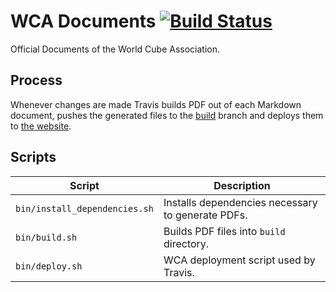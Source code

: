 # WCA Documents [![Build Status](https://travis-ci.org/thewca/wca-documents.svg?branch=master)](https://travis-ci.org/thewca/wca-documents)

Official Documents of the World Cube Association.

## Process

Whenever changes are made Travis builds PDF out of each Markdown document, pushes the generated files to the [build](https://github.com/thewca/wca-documents/tree/build) branch
and deploys them to [the website](https://www.worldcubeassociation.org/documents).

## Scripts

| Script | Description |
| ------ | ----------- |
| `bin/install_dependencies.sh` | Installs dependencies necessary to generate PDFs. |
| `bin/build.sh` | Builds PDF files into `build` directory. |
| `bin/deploy.sh` | WCA deployment script used by Travis. |
